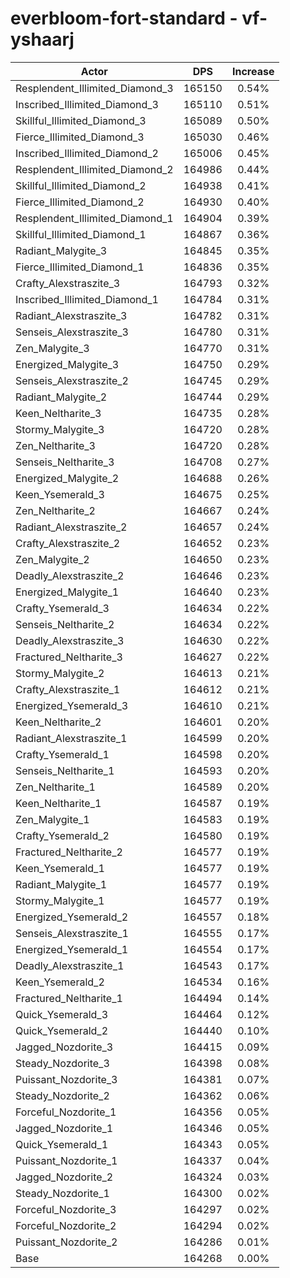 # everbloom-fort-standard - vf-yshaarj
| Actor | DPS | Increase |
|---|:---:|:---:|
|Resplendent_Illimited_Diamond_3|165150|0.54%|
|Inscribed_Illimited_Diamond_3|165110|0.51%|
|Skillful_Illimited_Diamond_3|165089|0.50%|
|Fierce_Illimited_Diamond_3|165030|0.46%|
|Inscribed_Illimited_Diamond_2|165006|0.45%|
|Resplendent_Illimited_Diamond_2|164986|0.44%|
|Skillful_Illimited_Diamond_2|164938|0.41%|
|Fierce_Illimited_Diamond_2|164930|0.40%|
|Resplendent_Illimited_Diamond_1|164904|0.39%|
|Skillful_Illimited_Diamond_1|164867|0.36%|
|Radiant_Malygite_3|164845|0.35%|
|Fierce_Illimited_Diamond_1|164836|0.35%|
|Crafty_Alexstraszite_3|164793|0.32%|
|Inscribed_Illimited_Diamond_1|164784|0.31%|
|Radiant_Alexstraszite_3|164782|0.31%|
|Senseis_Alexstraszite_3|164780|0.31%|
|Zen_Malygite_3|164770|0.31%|
|Energized_Malygite_3|164750|0.29%|
|Senseis_Alexstraszite_2|164745|0.29%|
|Radiant_Malygite_2|164744|0.29%|
|Keen_Neltharite_3|164735|0.28%|
|Stormy_Malygite_3|164720|0.28%|
|Zen_Neltharite_3|164720|0.28%|
|Senseis_Neltharite_3|164708|0.27%|
|Energized_Malygite_2|164688|0.26%|
|Keen_Ysemerald_3|164675|0.25%|
|Zen_Neltharite_2|164667|0.24%|
|Radiant_Alexstraszite_2|164657|0.24%|
|Crafty_Alexstraszite_2|164652|0.23%|
|Zen_Malygite_2|164650|0.23%|
|Deadly_Alexstraszite_2|164646|0.23%|
|Energized_Malygite_1|164640|0.23%|
|Crafty_Ysemerald_3|164634|0.22%|
|Senseis_Neltharite_2|164634|0.22%|
|Deadly_Alexstraszite_3|164630|0.22%|
|Fractured_Neltharite_3|164627|0.22%|
|Stormy_Malygite_2|164613|0.21%|
|Crafty_Alexstraszite_1|164612|0.21%|
|Energized_Ysemerald_3|164610|0.21%|
|Keen_Neltharite_2|164601|0.20%|
|Radiant_Alexstraszite_1|164599|0.20%|
|Crafty_Ysemerald_1|164598|0.20%|
|Senseis_Neltharite_1|164593|0.20%|
|Zen_Neltharite_1|164589|0.20%|
|Keen_Neltharite_1|164587|0.19%|
|Zen_Malygite_1|164583|0.19%|
|Crafty_Ysemerald_2|164580|0.19%|
|Fractured_Neltharite_2|164577|0.19%|
|Keen_Ysemerald_1|164577|0.19%|
|Radiant_Malygite_1|164577|0.19%|
|Stormy_Malygite_1|164577|0.19%|
|Energized_Ysemerald_2|164557|0.18%|
|Senseis_Alexstraszite_1|164555|0.17%|
|Energized_Ysemerald_1|164554|0.17%|
|Deadly_Alexstraszite_1|164543|0.17%|
|Keen_Ysemerald_2|164534|0.16%|
|Fractured_Neltharite_1|164494|0.14%|
|Quick_Ysemerald_3|164464|0.12%|
|Quick_Ysemerald_2|164440|0.10%|
|Jagged_Nozdorite_3|164415|0.09%|
|Steady_Nozdorite_3|164398|0.08%|
|Puissant_Nozdorite_3|164381|0.07%|
|Steady_Nozdorite_2|164362|0.06%|
|Forceful_Nozdorite_1|164356|0.05%|
|Jagged_Nozdorite_1|164346|0.05%|
|Quick_Ysemerald_1|164343|0.05%|
|Puissant_Nozdorite_1|164337|0.04%|
|Jagged_Nozdorite_2|164324|0.03%|
|Steady_Nozdorite_1|164300|0.02%|
|Forceful_Nozdorite_3|164297|0.02%|
|Forceful_Nozdorite_2|164294|0.02%|
|Puissant_Nozdorite_2|164286|0.01%|
|Base|164268|0.00%|
